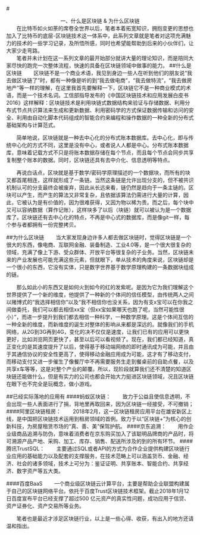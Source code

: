 #<center>一、什么是区块链 & 为什么区块链</center>
&nbsp;&nbsp;&nbsp;&nbsp;&nbsp;&nbsp;&nbsp;在比特币如火如荼的席卷全世界以后，笔者本着拓宽知识，拥抱变更的思想也加入了比特币的底层-区块链技术这一体系中，此系列文章就是笔者对这项充满魅力的技术的一些学习记录，及所悟所感，同时也希望能帮助到后来的小伙伴们，让大家少走弯路。<br/>
&nbsp;&nbsp;&nbsp;&nbsp;&nbsp;&nbsp;&nbsp;笔者并未计划在这一系列文章的最开始部分就讲大量的理论知识，而是陪同大家尽快的跑完一次整体流程，快速的具备在区块链领域中做事的能力。
##什么是区块链
&nbsp;&nbsp;&nbsp;&nbsp;&nbsp;&nbsp;&nbsp;区块链不是一个商业术语，我见到身边一些人在听到他们的朋友说“我去做区块链了”时，都有一种像是听的到“我去做电商”，“我去做特流”，“我去做房地产”等一样的理解，在这里我首先要解释一下，区块链它不是一种商业模式的术语，而是一个技术名词。工信部指导发布的《中国区块链技术和应用发展白皮书2016》这样解释：区块链技术是利用块链式数据结构来验证与存储数据、利用分布式节点共识算法来生成和更新数据、利用密码学的方式保证数据传输和访问的安全、利用由自动化脚本代码组成的智能合约来编程和操作数据的一种全新的分布式基础架构与计算范式。

&nbsp;&nbsp;&nbsp;&nbsp;&nbsp;&nbsp;&nbsp;简单地说，区块链就是一种去中心化的分布式账本数据库。去中心化，即与传统中心化的方式不同，这里是没有中心，或者说人人都是中心。分布式账本数据库，意味着记载方式不只是将账本数据存储在每个节点，而且每个节点会同步共享复制整个账本的数据。同时，区块链还具有去中介化、信息透明等特点。

&nbsp;&nbsp;&nbsp;&nbsp;&nbsp;&nbsp;&nbsp;再说白话点，区块就是基于数学/密码学原理描述的一个数据块，而所有的块又都首尾相连，这样就形成了一条链。当然这条链是允许出现分支的，但不被共识机制认可的分支最终会被废弃，因此从长远来看，链仍然是趋向于一条主链的。区块可以产生，而产生的算法又非常复杂，且依据该算法仍需进行大量的计算，因此，它被认为是有价值的，因为很难获得，又因为物以稀为贵。而之后，每个块中又可以容纳数据（算作记账），这样块多了以后（块链）就可以被认为是一个数据库了。区块链还有去中心化的特点，不再是中心式的数据库，而是像git一样，每个参与者都拥有一份完整拷贝。

##为什么区块链
&nbsp;&nbsp;&nbsp;&nbsp;&nbsp;&nbsp;&nbsp;当大家发现身边许多人都去做区块链时，觉得区块链是一个很大的东西，像电商、互联网金融、装备制造、工业4.0等，是一个很大很复杂的领域，充满了像上下游、受众群体、开放平台等很复杂的子业务。当然，区块链未来的产业发展也可能充满这些元素，但就眼下，单从技术的角度来说，区块链却是一个很小的东西，它没有实体，只是数字世界基于数学原理构建的一条数据块组成的链。

&nbsp;&nbsp;&nbsp;&nbsp;&nbsp;&nbsp;&nbsp;那么如此小的东西又是如何火到如今的红的发紫呢。是因为它为我们理解这个世界提供了一个新的维度，他提供了一种新的个体间的信任模型，由传统两人之间以赌博式的“我选择相信你”以及“我不相信你也没关系，因为有支x宝可以在你我之间做委托，我们可以都去相信xx宝（但xx宝如果哪天也跑了呢，当然可能性很小）”，而进一步提升到我们都去相信一种科学，一种数学原理。这是个体间互信的一种全新的维度，而新维度的诞生对整体的影响从来都是深远的。就像我们的手机网络，从2G到3G再到4G，变化的决不仅仅是速度，让我们已有的应用可以更快更好，比如浏览网页更快了，甚至以后可以看视频了。现在，我们都已经知道，真正变化的是其速度提升了以后，使得基于移动端网络的即时通讯成为可能，并且由于其通信协议的安全性更高了，使得移动金融应用成为可能，这才有了移动支付，而移动支付又进一步催生了像餐厅中不再需要服务生走到餐桌前的自助点餐，以及共享x车等等，这是对整个产业的颠覆。所以，现阶段就算我们还不清楚的知道区块链还能做什么，但是有实力的公司也都会开始大力挺进区块链领域，况且区块链在眼下也不完全是玩概念，做小游戏。

##已经实际落地的应用有
####蚂蚁区块链：
&nbsp;&nbsp;&nbsp;&nbsp;&nbsp;&nbsp;&nbsp;致力于公益且使信息透明，不会出现一些人表面进行了捐，背地里再取回来，因为区块链一经接受，不可撤销；
####阿里区块链租房：
&nbsp;&nbsp;&nbsp;&nbsp;&nbsp;&nbsp;&nbsp;2018年2月，这一区块链租房应用平台在雄安新区上线，是中国把区块链技术运用到租房领域的首例。致力于以“区块链+”为核心的创新科技，为房屋租赁市场的“真、善、美”保驾护航。
####京东追溯：
&nbsp;&nbsp;&nbsp;&nbsp;&nbsp;&nbsp;&nbsp;用作企业级商品追溯与防伪，意味着消费者在京东购买加入了该聪明品牌商的产品时，将可溯源产品产地、采购、加工、库存、销售、配送所涉及的到的所有环节。
####腾讯TrustSQL：
&nbsp;&nbsp;&nbsp;&nbsp;&nbsp;&nbsp;&nbsp;主要通过SQL或者API的方式为合作企业提供构建区块链行业应用的基础能力以及配套的支撑服务，在技术范畴上可以涵盖货币、金融、经济、社会的诸多领域，技术上可分为：鉴证证明、共享账本、智能合约、共享经济、数字资产等五大类。

####百度BaaS
&nbsp;&nbsp;&nbsp;&nbsp;&nbsp;&nbsp;&nbsp;一个商业级区块链云计算平台，主要是帮助企业联盟构建属于自己的区块链网络平台。依托于百度Trust区块链技术框架。截止2018年1月12日百度宣布平台已经支撑了超过500 亿元资产的真实性问题，成功应用于信贷、资产证券化、资产交易所等业务。

&nbsp;&nbsp;&nbsp;&nbsp;&nbsp;&nbsp;&nbsp;笔者也是最近才涉足区块链行业，以上是一些心得、收获，有出入的地方还请温和指出。